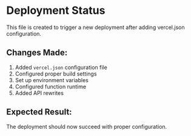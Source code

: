 # Deployment Status

This file is created to trigger a new deployment after adding vercel.json configuration.

## Changes Made:

1. Added `vercel.json` configuration file
2. Configured proper build settings
3. Set up environment variables
4. Configured function runtime
5. Added API rewrites

## Expected Result:

The deployment should now succeed with proper configuration.
